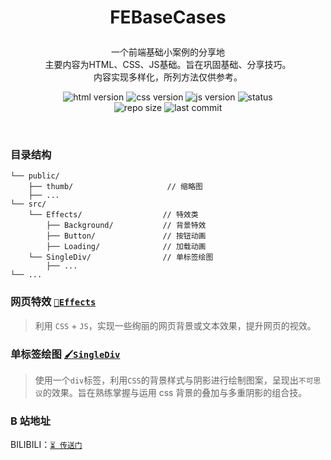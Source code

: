 # <p align=center>FEBaseCases</p>

<p align=center>
一个前端基础小案例的分享地
<br>主要内容为HTML、CSS、JS基础。旨在巩固基础、分享技巧。
<br>内容实现多样化，所列方法仅供参考。</p>

<p align=center>
<img src='https://img.shields.io/badge/HTML-5-blue?style=flat-square' alt="html version" style='cursor:pointer' />
<img src='https://img.shields.io/badge/CSS-3-blue?style=flat-square' alt="css version" style='cursor:pointer' />
<img src='https://img.shields.io/badge/JavaScript-ES6+-blue?style=flat-square' alt="js version" style='cursor:pointer' />
<img src='https://img.shields.io/badge/status-updating-orange?style=flat-square' alt="status" style='cursor:pointer' />
<br>
<img src='https://img.shields.io/github/repo-size/llliuyang/FEBaseCases?style=flat-square&color=rgb(118, 139, 212)' alt="repo size" style='cursor:pointer' />
<img src='https://img.shields.io/github/last-commit/llliuyang/FEBaseCases/main?style=flat-square&color=rgb(124, 179, 66)' alt="last commit" style='cursor:pointer'/>
</p>

<br>

### 目录结构

```
└── public/
    ├── thumb/                     // 缩略图
    ├── ...
└── src/
    └── Effects/                  // 特效类
        ├── Background/           // 背景特效
        ├── Button/               // 按钮动画
        ├── Loading/              // 加载动画
    └── SingleDiv/                // 单标签绘图
        ├── ...
└── ...
```

### 网页特效 [`🍁Effects`](/src/Effects/)

> 利用 `CSS` + `JS`，实现一些绚丽的网页背景或文本效果，提升网页的视效。

### 单标签绘图 [`🖌️SingleDiv`](/src/SingleDiv/README.md)

> 使用一个`div`标签，利用`CSS`的背景样式与阴影进行绘制图案，呈现出`不可思议`的效果。旨在熟练掌握与运用 css 背景的叠加与多重阴影的组合技。

### B 站地址

BILIBILI：[`⏳ 传送门`](https://space.bilibili.com/30569760)
